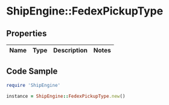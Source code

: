 # ShipEngine::FedexPickupType

## Properties

Name | Type | Description | Notes
------------ | ------------- | ------------- | -------------

## Code Sample

```ruby
require 'ShipEngine'

instance = ShipEngine::FedexPickupType.new()
```


